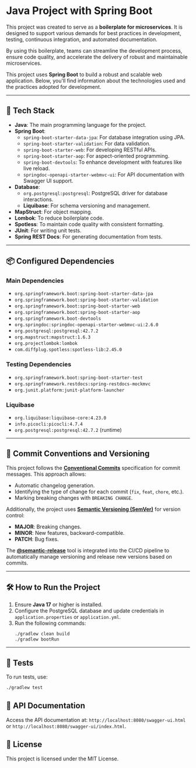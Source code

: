 # Java Project with Spring Boot

This project was created to serve as a **boilerplate for microservices**. It is designed to support various demands for best practices in development, testing, continuous integration, and automated documentation.

By using this boilerplate, teams can streamline the development process, ensure code quality, and accelerate the delivery of robust and maintainable microservices.

This project uses **Spring Boot** to build a robust and scalable web application. Below, you'll find information about the technologies used and the practices adopted for development.

---

## 🚀 Tech Stack

- **Java**: The main programming language for the project.
- **Spring Boot**:
    - `spring-boot-starter-data-jpa`: For database integration using JPA.
    - `spring-boot-starter-validation`: For data validation.
    - `spring-boot-starter-web`: For developing RESTful APIs.
    - `spring-boot-starter-aop`: For aspect-oriented programming.
    - `spring-boot-devtools`: To enhance development with features like live reload.
    - `springdoc-openapi-starter-webmvc-ui`: For API documentation with Swagger UI support.
- **Database**:
    - `org.postgresql:postgresql`: PostgreSQL driver for database interactions.
    - **Liquibase**: For schema versioning and management.
- **MapStruct**: For object mapping.
- **Lombok**: To reduce boilerplate code.
- **Spotless**: To maintain code quality with consistent formatting.
- **JUnit**: For writing unit tests.
- **Spring REST Docs**: For generating documentation from tests.

---

## 📦 Configured Dependencies

### Main Dependencies
- `org.springframework.boot:spring-boot-starter-data-jpa`
- `org.springframework.boot:spring-boot-starter-validation`
- `org.springframework.boot:spring-boot-starter-web`
- `org.springframework.boot:spring-boot-starter-aop`
- `org.springframework.boot-devtools`
- `org.springdoc:springdoc-openapi-starter-webmvc-ui:2.6.0`
- `org.postgresql:postgresql:42.7.2`
- `org.mapstruct:mapstruct:1.6.3`
- `org.projectlombok:lombok`
- `com.diffplug.spotless:spotless-lib:2.45.0`

### Testing Dependencies
- `org.springframework.boot:spring-boot-starter-test`
- `org.springframework.restdocs:spring-restdocs-mockmvc`
- `org.junit.platform:junit-platform-launcher`

### Liquibase
- `org.liquibase:liquibase-core:4.23.0`
- `info.picocli:picocli:4.7.4`
- `org.postgresql:postgresql:42.7.2` (runtime)

---

## 📜 Commit Conventions and Versioning

This project follows the **[Conventional Commits](https://www.conventionalcommits.org/)** specification for commit messages. This approach allows:

- Automatic changelog generation.
- Identifying the type of change for each commit (`fix`, `feat`, `chore`, etc.).
- Marking breaking changes with `BREAKING CHANGE`.

Additionally, the project uses **[Semantic Versioning (SemVer)](https://semver.org/)** for version control:

- **MAJOR**: Breaking changes.
- **MINOR**: New features, backward-compatible.
- **PATCH**: Bug fixes.

The **[@semantic-release](https://semantic-release.gitbook.io/semantic-release/)** tool is integrated into the CI/CD pipeline to automatically manage versioning and release new versions based on commits.

---

## 🛠️ How to Run the Project

1. Ensure **Java 17** or higher is installed.
2. Configure the PostgreSQL database and update credentials in `application.properties` or `application.yml`.
3. Run the following commands:
   ```bash
   ./gradlew clean build
   ./gradlew bootRun
   ```

---

## 🧪 Tests
To run tests, use:

```bash
./gradlew test
```

## 📖 API Documentation
Access the API documentation at: `http://localhost:8080/swagger-ui.html` or `http://localhost:8080/swagger-ui/index.html`.

## 📝 License
This project is licensed under the MIT License.